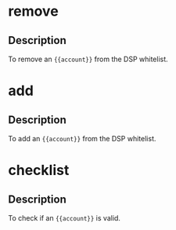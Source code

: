 <h1 class="contract">remove</h1>

## Description

To remove an `{{account}}` from the DSP whitelist.

<h1 class="contract">add</h1>

## Description

To add an `{{account}}` from the DSP whitelist.

<h1 class="contract">checklist</h1>

## Description

To check if an `{{account}}` is valid.
